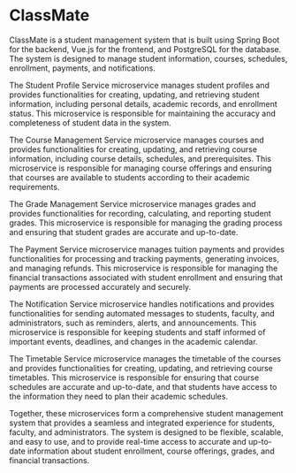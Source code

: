 # ClassMate
ClassMate is a student management system that is built using Spring Boot for the backend, Vue.js for the frontend, and PostgreSQL for the database. The system is designed to manage student information, courses, schedules, enrollment, payments, and notifications.

The Student Profile Service microservice manages student profiles and provides functionalities for creating, updating, and retrieving student information, including personal details, academic records, and enrollment status. This microservice is responsible for maintaining the accuracy and completeness of student data in the system.

The Course Management Service microservice manages courses and provides functionalities for creating, updating, and retrieving course information, including course details, schedules, and prerequisites. This microservice is responsible for managing course offerings and ensuring that courses are available to students according to their academic requirements.

The Grade Management Service microservice manages grades and provides functionalities for recording, calculating, and reporting student grades. This microservice is responsible for managing the grading process and ensuring that student grades are accurate and up-to-date.

The Payment Service microservice manages tuition payments and provides functionalities for processing and tracking payments, generating invoices, and managing refunds. This microservice is responsible for managing the financial transactions associated with student enrollment and ensuring that payments are processed accurately and securely.

The Notification Service microservice handles notifications and provides functionalities for sending automated messages to students, faculty, and administrators, such as reminders, alerts, and announcements. This microservice is responsible for keeping students and staff informed of important events, deadlines, and changes in the academic calendar.

The Timetable Service microservice manages the timetable of the courses and provides functionalities for creating, updating, and retrieving course timetables. This microservice is responsible for ensuring that course schedules are accurate and up-to-date, and that students have access to the information they need to plan their academic schedules.

Together, these microservices form a comprehensive student management system that provides a seamless and integrated experience for students, faculty, and administrators. The system is designed to be flexible, scalable, and easy to use, and to provide real-time access to accurate and up-to-date information about student enrollment, course offerings, grades, and financial transactions.